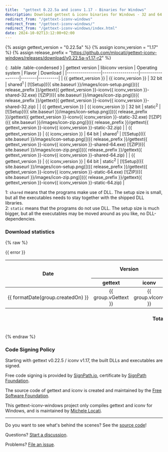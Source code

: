 ```yaml
---
title:  "gettext 0.22.5a and iconv 1.17 - Binaries for Windows"
description: Download gettext & iconv binaries for Windows - 32 and 64 bits - shared and static.
redirect_from: "/gettext-iconv-windows"
redirect_from: "/gettext-iconv-windows/"
redirect_from: "/gettext-iconv-windows/index.html"
date: 2024-10-02T13:12:00+02:00
---
```


{% assign gettext_version = "0.22.5a" %}
{% assign iconv_version = "1.17" %}
{% assign release_prefix = "https://github.com/mlocati/gettext-iconv-windows/releases/download/v0.22.5a-v1.17-r2" %}

{: .table .table-condensed }
| gettext version | libiconv version | Operating system | Flavor | Download |
|-----------------|------------------|------------------|--------|----------|
| {{ gettext_version }} | {{ iconv_version }} | 32 bit | shared<sup>1</sup> | [![Setup]({{ site.baseurl }}/images/icon-setup.png)]({{ release_prefix }}/gettext{{ gettext_version }}-iconv{{ iconv_version }}-shared-32.exe) [![ZIP]({{ site.baseurl }}/images/icon-zip.png)]({{ release_prefix }}/gettext{{ gettext_version }}-iconv{{ iconv_version }}-shared-32.zip) |
| {{ gettext_version }} | {{ iconv_version }} | 32 bit | static<sup>2</sup> | [![Setup]({{ site.baseurl }}/images/icon-setup.png)]({{ release_prefix }}/gettext{{ gettext_version }}-iconv{{ iconv_version }}-static-32.exe) [![ZIP]({{ site.baseurl }}/images/icon-zip.png)]({{ release_prefix }}/gettext{{ gettext_version }}-iconv{{ iconv_version }}-static-32.zip) |
| {{ gettext_version }} | {{ iconv_version }} | 64 bit | shared<sup>1</sup> | [![Setup]({{ site.baseurl }}/images/icon-setup.png)]({{ release_prefix }}/gettext{{ gettext_version }}-iconv{{ iconv_version }}-shared-64.exe) [![ZIP]({{ site.baseurl }}/images/icon-zip.png)]({{ release_prefix }}/gettext{{ gettext_version }}-iconv{{ iconv_version }}-shared-64.zip) |
| {{ gettext_version }} | {{ iconv_version }} | 64 bit | static<sup>2</sup> | [![Setup]({{ site.baseurl }}/images/icon-setup.png)]({{ release_prefix }}/gettext{{ gettext_version }}-iconv{{ iconv_version }}-static-64.exe) [![ZIP]({{ site.baseurl }}/images/icon-zip.png)]({{ release_prefix }}/gettext{{ gettext_version }}-iconv{{ iconv_version }}-static-64.zip) |

1: `shared` means that the programs make use of DLL. The setup size is small, but all the executables needs to stay together with the shipped DLL libraries.  
2: `static` means that the programs do not use DLL. The setup size is much bigger, but all the executables may be moved around as you like, no DLL-dependencies.


### Download statistics

{% raw %}
<div id="giw-download-stats" v-cloak>
    <div v-if="error !== null" class="alert alert-danger" style="white-space: pre-wrap">{{ error }}</div>
    <i v-else-if="stats === null" class="fa fa-refresh fa-spin"></i>
    <div v-else>
        <table class="table table-striped" style="width: auto">
            <thead>
                <tr>
                    <th rowspan="3" style="text-align: center">Date</th>
                    <th rowspan="2" colspan="2" style="text-align: center">Version</th>
                    <th colspan="4" style="text-align: center">Shared</th>
				    <th colspan="4" style="text-align: center">Static</th>
				    <th rowspan="3" style="text-align: center">Total</th>
				    <th rowspan="3" style="text-align: center">Downloads/day</th>
			    </tr>
			    <tr>
				    <th colspan="2" style="text-align: center">32 bits</th>
				    <th colspan="2" style="text-align: center">64 bits</th>
				    <th colspan="2" style="text-align: center">32 bits</th>
				    <th colspan="2" style="text-align: center">64 bits</th>
			    </tr>
			    <tr>
				    <th rowspan="2" style="text-align: center">gettext</th>
				    <th rowspan="2" style="text-align: center">iconv</th>
				    <th style="text-align: center">exe</th>
				    <th style="text-align: center">zip</th>
				    <th style="text-align: center">exe</th>
				    <th style="text-align: center">zip</th>
				    <th style="text-align: center">exe</th>
				    <th style="text-align: center">zip</th>
				    <th style="text-align: center">exe</th>
				    <th style="text-align: center">zip</th>
			    </tr>
            </thead>
            <tbody>
                <tr v-for="group in stats.groups">
                    <td style="text-align: center">
                        <a v-bind:href="group.link" style="white-space: nowrap">{{ formatDate(group.createdOn) }}</a>
                    </td>
                    <td style="text-align: center">
                        {{ group.vGettext }}
                    </td>
                    <td style="text-align: center">
                        {{ group.vIconv }}
                    </td>
                    <td style="text-align: center">
                        {{ formatInt(group.shared32exe) }}
                    </td>
                    <td style="text-align: center">
                        {{ formatInt(group.shared32zip) }}
                    </td>
                    <td style="text-align: center">
                        {{ formatInt(group.shared64exe) }}
                    </td>
                    <td style="text-align: center">
                        {{ formatInt(group.shared64zip) }}
                    </td>
                    <td style="text-align: center">
                        {{ formatInt(group.static32exe) }}
                    </td>
                    <td style="text-align: center">
                        {{ formatInt(group.static32zip) }}
                    </td>
                    <td style="text-align: center">
                        {{ formatInt(group.static64exe) }}
                    </td>
                    <td style="text-align: center">
                        {{ formatInt(group.static64zip) }}
                    </td>
                    <td style="text-align: center">
                        {{ formatInt(group.total) }}
                    </td>
                    <td style="text-align: center">
                        {{ formatFloat(getGroupdDownloadsPerDay(group)) }}
                    </td>
                </tr>
            </tbody>
            <tfoot>
                <tr>
                    <th colspan="3" style="text-align: right">Total</th>
                    <td style="text-align: center">
                        {{ formatInt(stats.totals.shared32exe) }}
                    </td>
                    <td style="text-align: center">
                        {{ formatInt(stats.totals.shared32zip) }}
                    </td>
                    <td style="text-align: center">
                        {{ formatInt(stats.totals.shared64exe) }}
                    </td>
                    <td style="text-align: center">
                        {{ formatInt(stats.totals.shared64zip) }}
                    </td>
                    <td style="text-align: center">
                        {{ formatInt(stats.totals.static32exe) }}
                    </td>
                    <td style="text-align: center">
                        {{ formatInt(stats.totals.static32zip) }}
                    </td>
                    <td style="text-align: center">
                        {{ formatInt(stats.totals.static64exe) }}
                    </td>
                    <td style="text-align: center">
                        {{ formatInt(stats.totals.static64zip) }}
                    </td>
                    <td style="text-align: center">
                        {{ formatInt(stats.totals.total) }}
                    </td>
                    <td>
                    </td>
                </tr>
            </tfoot>
        </table>
    </div>
</div>
{% endraw %}


### Code Signing Policy

Starting with gettext v0.22.5 / iconv v1.17, the built DLLs and executables are signed.

Free code signing is provided by [SignPath.io](https://about.signpath.io/), certificate by [SignPath Foundation](https://signpath.org/).

The source code of gettext and iconv is created and maintained by the [Free Software Foundation](https://www.fsf.org/).

This gettext-iconv-windows project only compiles gettext and iconv for Windows, and is maintained by [Michele Locati](https://mlocati.github.io).

----

Do you want to see what's behind the scenes? See the [source code](https://github.com/mlocati/gettext-iconv-windows)!

Questions? [Start a discussion](https://github.com/mlocati/gettext-iconv-windows/discussions).

Problems? [File an issue](https://github.com/mlocati/gettext-iconv-windows/issues).

<script src="{{ "/js/vue.js?3.5.11" | prepend: site.baseurl }}"></script>
<script src="{{ "/js/gettext-iconv-windows.js?5" | prepend: site.baseurl }}"></script>